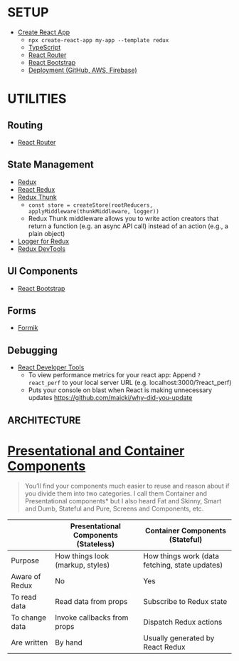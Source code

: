 # SETUP
* [Create React App](https://create-react-app.dev)
    * `npx create-react-app my-app --template redux`
    * [TypeScript](https://create-react-app.dev/docs/adding-typescript)
    * [React Router](https://create-react-app.dev/docs/adding-a-router)
    * [React Bootstrap](https://create-react-app.dev/docs/adding-bootstrap)
    * [Deployment (GitHub, AWS, Firebase)](https://create-react-app.dev/docs/deployment)

# UTILITIES
## Routing
* [React Router](https://reacttraining.com/react-router)

## State Management
* [Redux](https://redux.js.org)
* [React Redux](https://react-redux.js.org)
* [Redux Thunk](https://github.com/reduxjs/redux-thunk)
    * `const store = createStore(rootReducers, applyMiddleware(thunkMiddleware, logger))`
    * Redux Thunk middleware allows you to write action creators that return a function (e.g. an async API call) instead of an action (e.g., a plain object)
* [Logger for Redux](https://github.com/LogRocket/redux-logger)
* [Redux DevTools](https://chrome.google.com/webstore/detail/redux-devtools/lmhkpmbekcpmknklioeibfkpmmfibljd)

## UI Components
* [React Bootstrap](https://react-bootstrap.github.io)

## Forms
* [Formik](https://jaredpalmer.com/formik)

## Debugging
* [React Developer Tools](https://chrome.google.com/webstore/detail/react-developer-tools/fmkadmapgofadopljbjfkapdkoienihi?hl=en)
    * To view performance metrics for your react app: Append ```?react_perf``` to your local server URL (e.g. localhost:3000/?react_perf)
    * Puts your console on blast when React is making unnecessary updates <https://github.com/maicki/why-did-you-update>


## ARCHITECTURE
# [Presentational and Container Components](https://medium.com/@dan_abramov/smart-and-dumb-components-7ca2f9a7c7d0)
> You’ll find your components much easier to reuse and reason about if you divide them into two categories. I call them Container and Presentational components* but I also heard Fat and Skinny, Smart and Dumb, Stateful and Pure, Screens and Components, etc.

|                   | Presentational Components (Stateless)         | Container Components (Stateful)                |
| ------------------| ----------------------------------------------| -----------------------------------------------|
| Purpose           | How things look (markup, styles)              | How things work (data fetching, state updates) |
| Aware of Redux    | No                                            | Yes                                            |
| To read data	    | Read data from props                          | Subscribe to Redux state                       |
| To change data	| Invoke callbacks from props                   | Dispatch Redux actions                         |
| Are written	    | By hand	                                    | Usually generated by React Redux               |
